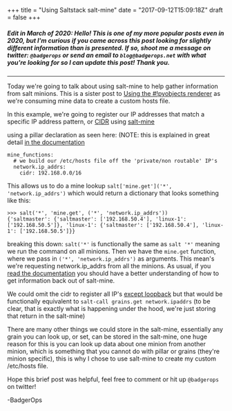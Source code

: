 +++
title = "Using Saltstack salt-mine"
date = "2017-09-12T15:09:18Z"
draft = false
+++

##### Edit in March of 2020: Hello! This is one of my more popular posts even in 2020, but I'm curious if you came across this post looking for slightly different information than is presented. If so, shoot me a message on twitter: `@badgerops` or send an email to `blog@badgerops.net` with what you're looking for so I can update this post! Thank you.
-----------------------------------
Today we're going to talk about using salt-mine to help gather information from salt minions. This is a sister post to [Using the #!pyobjects renderer](__GHOST_URL__/2018/02/09/using-the-saltstack-pyobjects-renderer/) as we're consuming mine data to create a custom hosts file.

In this example, we're going to register our IP addresses that match a specific IP address pattern, or [CIDR](https://en.wikipedia.org/wiki/Classless_Inter-Domain_Routing) using [salt-mine](https://docs.saltstack.com/en/latest/topics/mine/)
 
 using a pillar declaration as seen here: (NOTE: this is explained in great detail [in the documentation](https://docs.saltstack.com/en/latest/topics/mine/)
```
mine_functions:
  # we build our /etc/hosts file off the 'private/non routable' IP's
  network.ip_addrs:
    cidr: 192.168.0.0/16
```
This allows us to do a mine lookup `salt['mine.get']('*', 'network.ip_addrs')` which would return a dictionary that looks something like this:

```
>>> salt('*', 'mine.get', ('*', 'network.ip_addrs'))
{'saltmaster': {'saltmaster': ['192.168.50.4'], 'linux-1': ['192.168.50.5']}, 'linux-1': {'saltmaster': ['192.168.50.4'], 'linux-1': ['192.168.50.5']}}
```

breaking this down: `salt('*'` is functionally the same as `salt '*'` meaning we run the command on all minions. Then we have the `mine.get` function, where we pass in `('*', 'network.ip_addrs')` as arguments. This mean's we're requesting network.ip_addrs from all the minions. As usual, if you [read the documentation](https://docs.saltstack.com/en/latest/topics/mine/#example) you should have a better understanding of how to get information back out of salt-mine.

We could omit the cidr to register all IP's [except loopback](https://docs.saltstack.com/en/latest/ref/modules/all/salt.modules.network.html#salt.modules.network.ipaddrs) but that would be functionally equivalent to `salt-call grains.get network.ipaddrs` (to be clear, that is exactly what is happening under the hood, we're just storing that return in the salt-mine)

There are many other things we could store in the salt-mine, essentially any grain you can look up, or set, can be stored in the salt-mine, one huge reason for this is you can look up data about one minion from another minion, which is something that you cannot do with pillar or grains (they're minion specific), this is why I chose to use salt-mine to create my custom /etc/hosts file.

Hope this brief post was helpful, feel free to comment or hit up `@badgerops` on twitter!

-BadgerOps
